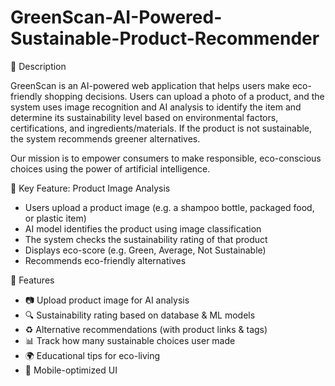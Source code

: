 # GreenScan-AI-Powered-Sustainable-Product-Recommender
📝 Description

GreenScan is an AI-powered web application that helps users make eco-friendly shopping decisions. Users can upload a photo of a product, and the system uses image recognition and AI analysis to identify the item and determine its sustainability level based on environmental factors, certifications, and ingredients/materials. If the product is not sustainable, the system recommends greener alternatives.

Our mission is to empower consumers to make responsible, eco-conscious choices using the power of artificial intelligence.

📸 Key Feature: Product Image Analysis

- Users upload a product image (e.g. a shampoo bottle, packaged food, or plastic item)
- AI model identifies the product using image classification
- The system checks the sustainability rating of that product
- Displays eco-score (e.g. Green, Average, Not Sustainable)
- Recommends eco-friendly alternatives

🚀 Features
- 📷 Upload product image for AI analysis
- 🔍 Sustainability rating based on database & ML models
- ♻️ Alternative recommendations (with product links & tags)
- 📊 Track how many sustainable choices user made
- 🌍 Educational tips for eco-living
- 📱 Mobile-optimized UI
